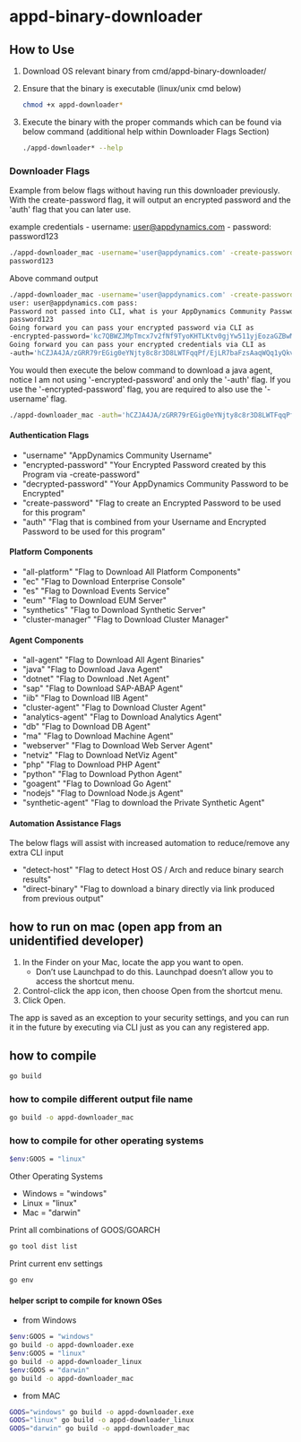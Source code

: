 # appd-binary-downloader

## How to Use

1. Download OS relevant binary from cmd/appd-binary-downloader/
2. Ensure that the binary is executable (linux/unix cmd below)

    ```bash
    chmod +x appd-downloader*
    ```

3. Execute the binary with the proper commands which can be found via below command (additional help within Downloader Flags Section)

    ```bash
    ./appd-downloader* --help
    ```

### Downloader Flags

Example from below flags without having run this downloader previously. With the create-password flag, it will output an encrypted password and the 'auth' flag that you can later use.

example credentials
    - username: user@appdynamics.com
    - password: password123

```bash
./appd-downloader_mac -username='user@appdynamics.com' -create-password
password123
```

Above command output

```bash
./appd-downloader_mac -username='user@appdynamics.com' -create-password
user: user@appdynamics.com pass:
Password not passed into CLI, what is your AppDynamics Community Password?
password123
Going forward you can pass your encrypted password via CLI as
-encrypted-password='kc7QBWZJMpTmcx7v2fNf9TyoKHTLKtv0gjYw511yjEozaGZBwM3+OjgAqgDhF4XkYehj38Rzd6IN8424Dpc/OiiNRMVdErWy'
Going forward you can pass your encrypted credentials via CLI as
-auth='hCZJA4JA/zGRR79rEGig0eYNjty8c8r3D8LWTFqqPf/EjLR7baFzsAaqWQq1yQkvK99B7n6sFQM62I7TR6GRIgAnEl0LvZk5HRjBRSZWAwZ+Fdm2y+oNwr8=:kc7QBWZJMpTmcx7v2fNf9TyoKHTLKtv0gjYw511yjEozaGZBwM3+OjgAqgDhF4XkYehj38Rzd6IN8424Dpc/OiiNRMVdErWy'
```

You would then execute the below command to download a java agent, notice I am not using '-encrypted-password' and only the '-auth' flag. If you use the '-encrypted-password' flag, you are required to also use the '-username' flag.

```bash
./appd-downloader_mac -auth='hCZJA4JA/zGRR79rEGig0eYNjty8c8r3D8LWTFqqPf/EjLR7baFzsAaqWQq1yQkvK99B7n6sFQM62I7TR6GRIgAnEl0LvZk5HRjBRSZWAwZ+Fdm2y+oNwr8=:kc7QBWZJMpTmcx7v2fNf9TyoKHTLKtv0gjYw511yjEozaGZBwM3+OjgAqgDhF4XkYehj38Rzd6IN8424Dpc/OiiNRMVdErWy' -java
```

#### Authentication Flags

- "username" "AppDynamics Community  Username"
- "encrypted-password" "Your Encrypted Password created by this Program via -create-password"
- "decrypted-password" "Your AppDynamics Community Password to be Encrypted"
- "create-password" "Flag to create an Encrypted Password to be used for this program"
- "auth" "Flag that is combined from your Username and Encrypted Password to be used for this program"

#### Platform Components

- "all-platform" "Flag to Download All Platform Components"
- "ec" "Flag to Download Enterprise Console"
- "es" "Flag to Download Events Service"
- "eum" "Flag to Download EUM Server"
- "synthetics" "Flag to Download Synthetic Server"
- "cluster-manager" "Flag to Download Cluster Manager"

#### Agent Components

- "all-agent" "Flag to Download All Agent Binaries"
- "java" "Flag to Download Java Agent"
- "dotnet" "Flag to Download .Net Agent"
- "sap" "Flag to Download SAP-ABAP Agent"
- "iib" "Flag to Download IIB Agent"
- "cluster-agent" "Flag to Download Cluster Agent"
- "analytics-agent" "Flag to Download Analytics Agent"
- "db" "Flag to Download DB Agent"
- "ma" "Flag to Download Machine Agent"
- "webserver" "Flag to Download Web Server Agent"
- "netviz" "Flag to Download NetViz Agent"
- "php" "Flag to Download PHP Agent"
- "python" "Flag to Download Python Agent"
- "goagent" "Flag to Download Go Agent"
- "nodejs" "Flag to Download Node.js Agent"
- "synthetic-agent" "Flag to download the Private Synthetic Agent"

#### Automation Assistance Flags

The below flags will assist with increased automation to reduce/remove any extra CLI input

- "detect-host" "Flag to detect Host OS / Arch and reduce binary search results"
- "direct-binary" "Flag to download a binary directly via link produced from previous output"

## how to run on mac (open app from an unidentified developer)

1. In the Finder  on your Mac, locate the app you want to open.
    - Don’t use Launchpad to do this. Launchpad doesn’t allow you to access the shortcut menu.
2. Control-click the app icon, then choose Open from the shortcut menu.
3. Click Open.

The app is saved as an exception to your security settings, and you can run it in the future by executing via CLI just as you can any registered app.

## how to compile

```bash
go build
```

### how to compile different output file name

```bash
go build -o appd-downloader_mac
```

### how to compile for other operating systems

```bash
$env:GOOS = "linux"
```

Other Operating Systems

- Windows = "windows"
- Linux = "linux"
- Mac = "darwin"

Print all combinations of GOOS/GOARCH

```bash
go tool dist list
```

Print current env settings

```bash
go env
```

#### helper script to compile for known OSes

- from Windows

```bash
$env:GOOS = "windows"
go build -o appd-downloader.exe
$env:GOOS = "linux"
go build -o appd-downloader_linux
$env:GOOS = "darwin"
go build -o appd-downloader_mac
```

- from MAC

```bash
GOOS="windows" go build -o appd-downloader.exe
GOOS="linux" go build -o appd-downloader_linux
GOOS="darwin" go build -o appd-downloader_mac
```
